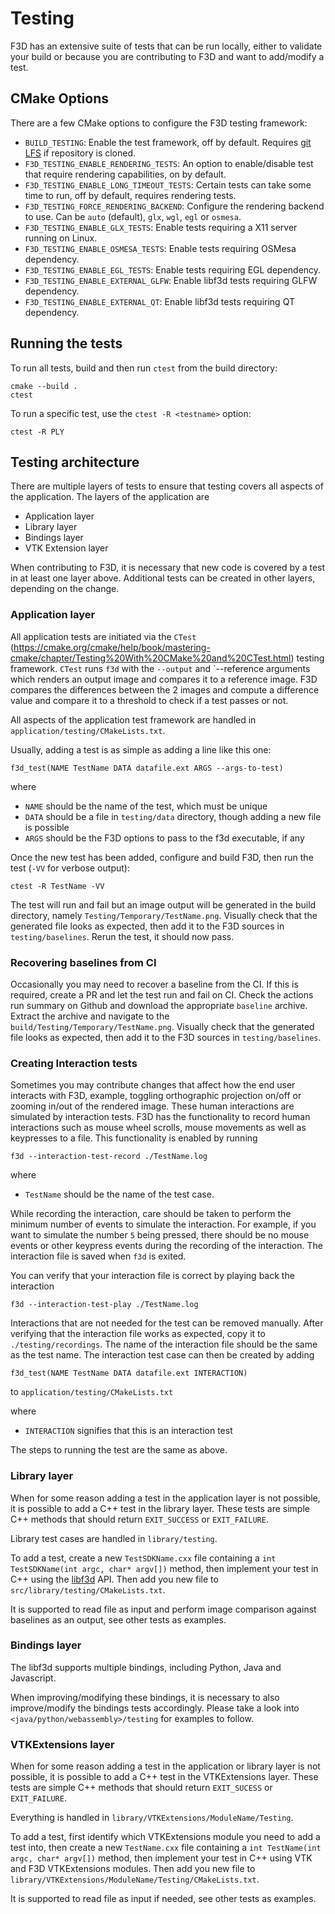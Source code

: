 # Testing

F3D has an extensive suite of tests that can be run locally, either to validate your build or because you are contributing to F3D and want to add/modify a test.

## CMake Options

There are a few CMake options to configure the F3D testing framework:
* `BUILD_TESTING`: Enable the test framework, off by default. Requires [git LFS](https://git-lfs.com/) if repository is cloned.
* `F3D_TESTING_ENABLE_RENDERING_TESTS`: An option to enable/disable test that require rendering capabilities, on by default.
* `F3D_TESTING_ENABLE_LONG_TIMEOUT_TESTS`: Certain tests can take some time to run, off by default, requires rendering tests.
* `F3D_TESTING_FORCE_RENDERING_BACKEND`: Configure the rendering backend to use. Can be `auto` (default), `glx`, `wgl`, `egl` or `osmesa`.
* `F3D_TESTING_ENABLE_GLX_TESTS`: Enable tests requiring a X11 server running on Linux.
* `F3D_TESTING_ENABLE_OSMESA_TESTS`: Enable tests requiring OSMesa dependency.
* `F3D_TESTING_ENABLE_EGL_TESTS`: Enable tests requiring EGL dependency.
* `F3D_TESTING_ENABLE_EXTERNAL_GLFW`: Enable libf3d tests requiring GLFW dependency.
* `F3D_TESTING_ENABLE_EXTERNAL_QT`: Enable libf3d tests requiring QT dependency.

## Running the tests

To run all tests, build and then run `ctest` from the build directory:

```
cmake --build .
ctest
```

To run a specific test, use the `ctest -R <testname>` option:

```
ctest -R PLY
```

## Testing architecture

There are multiple layers of tests to ensure that testing covers all aspects of the application. The layers of the application are
 - Application layer
 - Library layer
 - Bindings layer
 - VTK Extension layer

When contributing to F3D, it is necessary that new code is covered by a test in at least one layer above. Additional tests can be created in other layers, depending on the change.

### Application layer

All application tests are initiated via the `CTest` (https://cmake.org/cmake/help/book/mastering-cmake/chapter/Testing%20With%20CMake%20and%20CTest.html) testing framework.
`CTest` runs `f3d` with the `--output` and `--reference arguments which renders an output image and compares it to a reference image. F3D compares the differences between the 2 images and compute a difference value and compare it to a threshold to check if a test passes or not.

All aspects of the application test framework are handled in `application/testing/CMakeLists.txt`.

Usually, adding a test is as simple as adding a line like this one:

```
f3d_test(NAME TestName DATA datafile.ext ARGS --args-to-test)
```

 where
 - `NAME` should be the name of the test, which must be unique
 - `DATA` should be a file in `testing/data` directory, though adding a new file is possible
 - `ARGS` should be the F3D options to pass to the f3d executable, if any

Once the new test has been added, configure and build F3D, then run the test (`-VV` for verbose output):

```
ctest -R TestName -VV
```

The test will run and fail but an image output will be generated in the build directory, namely `Testing/Temporary/TestName.png`.
Visually check that the generated file looks as expected, then add it to the F3D sources in `testing/baselines`.
Rerun the test, it should now pass.

### Recovering baselines from CI
Occasionally you may need to recover a baseline from the CI. If this is required, create a PR and let the test run and fail on CI. Check the actions run summary on Github and download the appropriate `baseline` archive. Extract the archive and navigate to the `build/Testing/Temporary/TestName.png`. Visually check that the generated file looks as expected, then add it to the F3D sources in `testing/baselines`.

### Creating Interaction tests
Sometimes you may contribute changes that affect how the end user interacts with F3D, example, toggling orthographic projection on/off or zooming in/out of the rendered image. These human interactions are simulated by interaction tests. F3D has the functionality to record human interactions such as mouse wheel scrolls, mouse movements as well as keypresses to a file. This functionality is enabled by running 

```
f3d --interaction-test-record ./TestName.log
```

where
- `TestName` should be the name of the test case.

While recording the interaction, care should be taken to perform the minimum number of events to simulate the interaction. For example, if you want to simulate the number `5` being pressed, there should be no mouse events or other keypress events during the recording of the interaction. The interaction file is saved when `f3d` is exited.

You can verify that your interaction file is correct by playing back the interaction

```
f3d --interaction-test-play ./TestName.log
```

Interactions that are not needed for the test can be removed manually. After verifying that the interaction file works as expected, copy it to `./testing/recordings`. The name of the interaction file should be the same as the test name. The interaction test case can then be created by adding 

```
f3d_test(NAME TestName DATA datafile.ext INTERACTION)
```

to `application/testing/CMakeLists.txt`

 where
 - `INTERACTION` signifies that this is an interaction test

The steps to running the test are the same as above.

### Library layer

When for some reason adding a test in the application layer is not possible, it is possible
to add a C++ test in the library layer. These tests are simple C++ methods that should return
`EXIT_SUCCESS` or `EXIT_FAILURE`. 

Library test cases are handled in `library/testing`.

To add a test, create a new `TestSDKName.cxx` file containing a `int TestSDKName(int argc, char* argv[])` method,
then implement your test in C++ using the [libf3d](../libf3d/README.md) API.
Then add you new file to `src/library/testing/CMakeLists.txt`.

It is supported to read file as input and perform image comparison against baselines as an output, see other tests as examples.

### Bindings layer

The libf3d supports multiple bindings, including Python, Java and Javascript.

When improving/modifying these bindings, it is necessary to also improve/modify the bindings tests accordingly.
Please take a look into `<java/python/webassembly>/testing` for examples to follow.

### VTKExtensions layer

When for some reason adding a test in the application or library layer is not possible, it is possible
to add a C++ test in the VTKExtensions layer. These tests are simple C++ methods that should return
`EXIT_SUCESS` or `EXIT_FAILURE`. 

Everything is handled in `library/VTKExtensions/ModuleName/Testing`.

To add a test, first identify which VTKExtensions module you need to add a test into, 
then create a new `TestName.cxx` file containing a `int TestName(int argc, char* argv[])` method,
then implement your test in C++ using VTK and F3D VTKExtensions modules.
Then add you new file to `library/VTKExtensions/ModuleName/Testing/CMakeLists.txt`.

It is supported to read file as input if needed, see other tests as examples.
